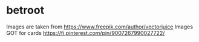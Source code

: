 # betroot
Images are taken from https://www.freepik.com/author/vectorjuice
Images GOT for cards https://fi.pinterest.com/pin/9007267990027722/